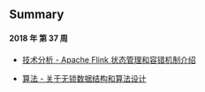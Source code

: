 
## Summary

#### 2018 年 第 37 周

- [技术分析 - Apache Flink 状态管理和容错机制介绍](https://github.com/shniu/notes/blob/master/techshare/2018w37/deepreading_apache-flink%E7%8A%B6%E6%80%81%E7%AE%A1%E7%90%86%E5%92%8C%E5%AE%B9%E9%94%99%E6%9C%BA%E5%88%B6.md)

- [算法 - 关于无锁数据结构和算法设计](https://github.com/shniu/notes/blob/master/techshare/2018w37/algo_lock-free.md)

